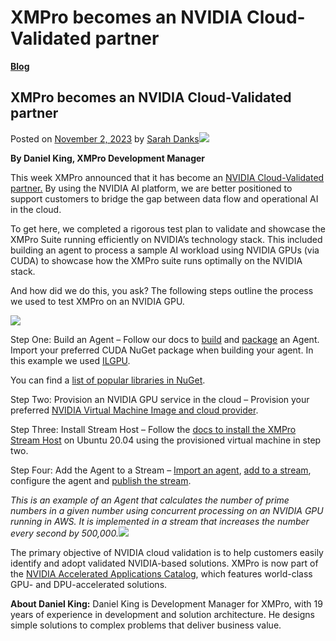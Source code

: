 # XMPro becomes an NVIDIA Cloud-Validated partner

[**Blog**](https://xmpro.com/category/blog/)

## XMPro becomes an NVIDIA Cloud-Validated partner

Posted on [November 2, 2023](https://xmpro.com/xmpro-becomes-an-nvidia-cloud-validated-partner/) by [Sarah Danks](https://xmpro.com/author/sarah/)![](https://xmpro.com/wp-content/uploads/2023/09/MicrosoftTeams-image-48.png)

**By Daniel King, XMPro Development Manager**

This week XMPro announced that it has become an [NVIDIA Cloud-Validated partner.](https://www.nvidia.com/en-us/gpu-accelerated-applications/?search=xmpro) By using the NVIDIA AI platform, we are better positioned to support customers to bridge the gap between data flow and operational AI in the cloud.

To get here, we completed a rigorous test plan to validate and showcase the XMPro Suite running efficiently on NVIDIA’s technology stack. This included building an agent to process a sample AI workload using NVIDIA GPUs (via CUDA) to showcase how the XMPro suite runs optimally on the NVIDIA stack.

And how did we do this, you ask? The following steps outline the process we used to test XMPro on an NVIDIA GPU.

![](https://xmpro.com/wp-content/uploads/2023/09/NVIDIA-Blog-1.png)

Step One: Build an Agent – Follow our docs to [build](https://documentation.xmpro.com/how-tos/agents/building-agents) and [package](https://documentation.xmpro.com/how-tos/agents/packaging-agents) an Agent. Import your preferred CUDA NuGet package when building your agent. In this example we used [ILGPU](https://nugetmusthaves.com/Package/ILGPU).

You can find a [list of popular libraries in NuGet](https://nugetmusthaves.com/tag/cuda).

Step Two: Provision an NVIDIA GPU service in the cloud – Provision your preferred [NVIDIA Virtual Machine Image and cloud provider](https://catalog.ngc.nvidia.com/orgs/nvidia/collections/nvidia_vmi).

Step Three: Install Stream Host – Follow the [docs to install the XMPro Stream Host](https://documentation.xmpro.com/installation/3.-complete-installation/install-stream-host/ubuntu-16.04+-x64) on Ubuntu 20.04 using the provisioned virtual machine in step two.

Step Four: Add the Agent to a Stream – [Import an agent](https://documentation.xmpro.com/concepts/agent), [add to a stream](https://documentation.xmpro.com/how-tos/data-streams), configure the agent and [publish the stream](https://documentation.xmpro.com/how-tos/publish).

_This is an example of an Agent that calculates the number of prime numbers in a given number using concurrent processing on an NVIDIA GPU running in AWS. It is implemented in a stream that increases the number every second by 500,000._![](https://xmpro.com/wp-content/uploads/2023/09/Nvidia-Take-2.gif)

The primary objective of NVIDIA cloud validation is to help customers easily identify and adopt validated NVIDIA-based solutions. XMPro is now part of the [NVIDIA ](https://www.nvidia.com/en-us/gpu-accelerated-applications/?search=xmpro)[Accelerated Applications ](https://www.nvidia.com/en-us/gpu-accelerated-applications/?search=xmpro)[Catalog](https://www.nvidia.com/en-us/gpu-accelerated-applications/?search=xmpro), which features world-class GPU- and DPU-accelerated solutions.

**About Daniel King:** Daniel King is Development Manager for XMPro, with 19 years of experience in development and solution architecture. He designs simple solutions to complex problems that deliver business value.

